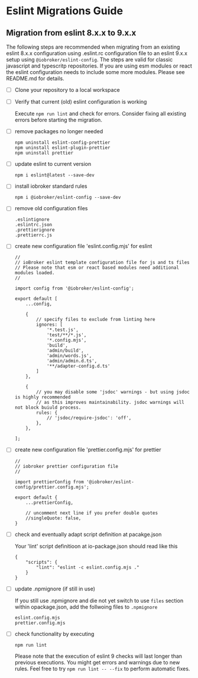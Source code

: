 # Eslint Migrations Guide

## Migration from eslint 8.x.x to 9.x.x

The following steps are recommended when migrating from an existing eslint 8.x.x configuration using .eslint.rc configuration file to an eslint 9.x.x setup using `@iobroker/eslint-config`.
The steps are valid for classic javascript and typescritp repositories. If you are using esm modules or react the eslint configuration needs to include some more modules. Please see README.md for details.

- [ ] Clone your repository to a local workspace
- [ ] Verify that current (old) eslint configuration is working

  Execute `npm run lint` and check for errors. Consider fixing all existing errors before starting the migration.
      
- [ ] remove packages no longer needed

      npm uninstall eslint-config-prettier
      npm uninstall eslint-plugin-prettier
      npm uninstall prettier

- [ ] update eslint to current version

      npm i eslint@latest --save-dev

- [ ] install iobroker standard rules

      npm i @iobroker/eslint-config --save-dev

- [ ] remove old configuration files

      .eslintignore
      .eslintrc.json
      .prettierignore
      .prettierrc.js
      
- [ ] create new configuration file 'eslint.config.mjs' for eslint

      //  
      // ioBroker eslint template configuration file for js and ts files
      // Please note that esm or react based modules need additional modules loaded.
      //  
      
      import config from '@iobroker/eslint-config';
    
      export default [
          ...config,
      
          {
              // specify files to exclude from linting here
              ignores: [
                  '*.test.js', 
                  'test/**/*.js', 
                  '*.config.mjs', 
                  'build', 
                  'admin/build', 
                  'admin/words.js',
                  'admin/admin.d.ts',
                  '**/adapter-config.d.ts'     
              ] 
          },
      
          {
              // you may disable some 'jsdoc' warnings - but using jsdoc is highly recommended
              // as this improves maintainability. jsdoc warnings will not block buiuld process.
              rules: {
                  // 'jsdoc/require-jsdoc': 'off',
              },
          },
          
      ];
  
- [ ] create new configuration file 'prettier.config.mjs' for prettier

      //  
      // iobroker prettier configuration file
      //  
      
      import prettierConfig from '@iobroker/eslint-config/prettier.config.mjs';
      
      export default {
          ...prettierConfig,
      
          // uncomment next line if you prefer double quotes
          //singleQuote: false,
      }
  
- [ ] check and eventually adapt script definition at pacakge.json
   
  Your 'lint' script definitioon at io-package.json should read like this

      {
          "scripts": {
              "lint": "eslint -c eslint.config.mjs ."
          }
      }

- [ ] update .npmignore (if still in use)

  If you still use .npmignore and die not yet switch to use `files` section within opackage.json, add the follwoing files to `.npmignore`

      eslint.config.mjs
      prettier.config.mjs
          
- [ ] check functionality by executing
   
      npm run lint

  Please note that the execution of eslint 9 checks will last longer than previous executions. You might get errors and warnings due to new rules.
  Feel free to try `npm run lint -- --fix` to perform automatic fixes.


